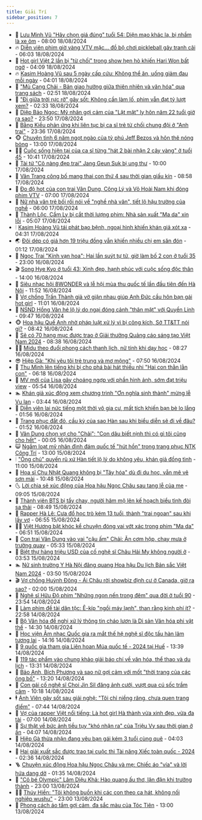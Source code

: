 ```yaml
---
title: Giải Trí
sidebar_position: 7
---
```


<!-- dantri-giai-tri:START -->
- 🤩 [Lưu Minh Vũ &quot;Hãy chọn giá đúng&quot; tuổi 54: Diện mạo khác lạ, bị nhầm là xe ôm](https://dantri.com.vn/giai-tri/luu-minh-vu-hay-chon-gia-dung-tuoi-54-dien-mao-khac-la-bi-nham-la-xe-om-20240818122841864.htm) - 08:00 18/08/2024
- 🔥 [Diễn viên phim giờ vàng VTV mặc... đồ bộ chơi pickleball gây tranh cãi](https://dantri.com.vn/giai-tri/dien-vien-phim-gio-vang-vtv-mac-do-bo-choi-pickleball-gay-tranh-cai-20240818123203905.htm) - 06:03 18/08/2024
- 🚀 [Hot girl Việt 2 lần bị &quot;từ chối&quot; trong show hẹn hò khiến Hari Won bất ngờ](https://dantri.com.vn/giai-tri/hot-girl-viet-2-lan-bi-tu-choi-trong-show-hen-ho-khien-hari-won-bat-ngo-20240818090527000.htm) - 04:09 18/08/2024
- 🔥 [Kasim Hoàng Vũ sau 5 ngày cấp cứu: Không thể ăn, uống giảm đau mỗi ngày](https://dantri.com.vn/giai-tri/kasim-hoang-vu-sau-5-ngay-cap-cuu-khong-the-an-uong-giam-dau-moi-ngay-20240818094839380.htm) - 04:01 18/08/2024
- 🌈 [&quot;Mù Cang Chải - Bản giao hưởng giữa thiên nhiên và văn hóa&quot; qua trang sách](https://dantri.com.vn/giai-tri/mu-cang-chai-ban-giao-huong-giua-thien-nhien-va-van-hoa-qua-trang-sach-20240817223837984.htm) - 02:51 18/08/2024
- 📝 [&quot;Đi giữa trời rực rỡ&quot; gây sốt: Không cần làm lố, phim vẫn đạt tỷ lượt xem?](https://dantri.com.vn/giai-tri/di-giua-troi-ruc-ro-gay-sot-khong-can-lam-lo-phim-van-dat-ty-luot-xem-20240818011059971.htm) - 02:33 18/08/2024
- 💪 [Diệp Bảo Ngọc: Mỹ nhân gợi cảm của &quot;Lật mặt&quot; ly hôn năm 22 tuổi giờ ra sao?](https://dantri.com.vn/giai-tri/diep-bao-ngoc-my-nhan-goi-cam-cua-lat-mat-ly-hon-nam-22-tuoi-gio-ra-sao-20240813132003748.htm) - 23:50 17/08/2024
- 🤡 [Bằng Kiều phản ứng khi liên tục bị ca sĩ trẻ từ chối chung đội ở &quot;Anh trai&quot;](https://dantri.com.vn/giai-tri/bang-kieu-phan-ung-khi-lien-tuc-bi-ca-si-tre-tu-choi-chung-doi-o-anh-trai-20240817223324904.htm) - 23:36 17/08/2024
- 🐵 [Chuyện tình 6 năm ngọt ngào của tỷ phú Jeff Bezos và hôn thê nóng bỏng](https://dantri.com.vn/giai-tri/chuyen-tinh-6-nam-ngot-ngao-cua-ty-phu-jeff-bezos-va-hon-the-nong-bong-20240817102755419.htm) - 13:00 17/08/2024
- 🧑‍🏫 [Cuộc sống hiện tại của ca sĩ từng &quot;hát 2 bài nhận 2 cây vàng&quot; ở tuổi 45](https://dantri.com.vn/giai-tri/cuoc-song-hien-tai-cua-ca-si-tung-hat-2-bai-nhan-2-cay-vang-o-tuoi-45-20240817155820969.htm) - 10:41 17/08/2024
- 💂 [Tài tử &quot;Cô nàng đẹp trai&quot; Jang Geun Suk bị ung thư](https://dantri.com.vn/giai-tri/tai-tu-co-nang-dep-trai-jang-geun-suk-bi-ung-thu-20240817085938179.htm) - 10:00 17/08/2024
- 🤠 [Vân Trang công bố mang thai con thứ 4 sau thời gian giấu kín](https://dantri.com.vn/giai-tri/van-trang-cong-bo-mang-thai-con-thu-4-sau-thoi-gian-giau-kin-20240817121039264.htm) - 08:58 17/08/2024
- 🫶 [Đo độ hot của con trai Vân Dung, Công Lý và Võ Hoài Nam khi đóng phim VTV](https://dantri.com.vn/giai-tri/do-do-hot-cua-con-trai-van-dung-cong-ly-va-vo-hoai-nam-khi-dong-phim-vtv-20240817004040023.htm) - 07:00 17/08/2024
- 🦏 [Nữ nhà văn trẻ bối rối nói về &quot;nghề nhà văn&quot;, tiết lộ hậu trường của nghề](https://dantri.com.vn/giai-tri/nu-nha-van-tre-boi-roi-noi-ve-nghe-nha-van-tiet-lo-hau-truong-cua-nghe-20240816190323926.htm) - 06:00 17/08/2024
- 🧰 [Thành Lộc, Cẩm Ly bị cắt thời lượng phim: Nhà sản xuất &quot;Ma da&quot; xin lỗi](https://dantri.com.vn/giai-tri/thanh-loc-cam-ly-bi-cat-thoi-luong-phim-nha-san-xuat-ma-da-xin-loi-20240817110801893.htm) - 05:07 17/08/2024
- 🕯 [Kasim Hoàng Vũ tái phát bạo bệnh, ngoại hình khiến khán giả xót xa](https://dantri.com.vn/giai-tri/kasim-hoang-vu-tai-phat-bao-benh-ngoai-hinh-khien-khan-gia-xot-xa-20240817100415788.htm) - 04:31 17/08/2024
- 🌏 [Đôi dép có giá hơn 19 triệu đồng vẫn khiến nhiều chị em săn đón](https://dantri.com.vn/giai-tri/doi-dep-co-gia-hon-19-trieu-dong-van-khien-nhieu-chi-em-san-don-20240806084541688.htm) - 01:12 17/08/2024
- 🌈 [Ngọc Trai &quot;Kính vạn hoa&quot;: Hai lần suýt tự tử, giờ làm bố 2 con ở tuổi 35](https://dantri.com.vn/giai-tri/ngoc-trai-kinh-van-hoa-hai-lan-suyt-tu-tu-gio-lam-bo-2-con-o-tuoi-35-20240815185059199.htm) - 23:00 16/08/2024
- 🎬 [Song Hye Kyo ở tuổi 43: Xinh đẹp, hạnh phúc với cuộc sống độc thân](https://dantri.com.vn/giai-tri/song-hye-kyo-o-tuoi-43-xinh-dep-hanh-phuc-voi-cuoc-song-doc-than-20240816110309584.htm) - 14:00 16/08/2024
- 👀 [Siêu nhạc hội 8WONDER và lễ hội mùa thu quốc tế lần đầu tiên đến Hà Nội](https://dantri.com.vn/giai-tri/sieu-nhac-hoi-8wonder-va-le-hoi-mua-thu-quoc-te-lan-dau-tien-den-ha-noi-20240816184214325.htm) - 11:52 16/08/2024
- 🧰 [Vợ chồng Trấn Thành giả vờ giận nhau giúp Anh Đức cầu hôn bạn gái hot girl](https://dantri.com.vn/giai-tri/vo-chong-tran-thanh-gia-vo-gian-nhau-giup-anh-duc-cau-hon-ban-gai-hot-girl-20240816172116974.htm) - 11:01 16/08/2024
- 🧰 [NSND Hồng Vân hé lộ lý do ngại đóng cảnh &quot;thân mật&quot; với Quyền Linh](https://dantri.com.vn/giai-tri/nsnd-hong-van-he-lo-ly-do-ngai-dong-canh-than-mat-voi-quyen-linh-20240731105053127.htm) - 09:47 16/08/2024
- 🐵 [Hoa hậu Quế Anh nhờ pháp luật xử lý vì bị công kích, Sở TT&amp;TT nói gì?](https://dantri.com.vn/giai-tri/hoa-hau-que-anh-nho-phap-luat-xu-ly-vi-bi-cong-kich-so-tttt-noi-gi-20240816143237990.htm) - 08:42 16/08/2024
- 🐘 [Sẽ có 70 hạng mục được trao ở Giải thưởng Quảng cáo sáng tạo Việt Nam 2024](https://dantri.com.vn/giai-tri/se-co-70-hang-muc-duoc-trao-o-giai-thuong-quang-cao-sang-tao-viet-nam-2024-20240816133739914.htm) - 08:38 16/08/2024
- 🧑‍💻 [Midu theo đuổi phong cách thanh lịch, nữ tính khi dạy học](https://dantri.com.vn/giai-tri/midu-theo-duoi-phong-cach-thanh-lich-nu-tinh-khi-day-hoc-20240816120342961.htm) - 08:27 16/08/2024
- 😎 [Hiệp Gà: &quot;Khi yêu tôi trẻ trung và mơ mộng&quot;](https://dantri.com.vn/giai-tri/hiep-ga-khi-yeu-toi-tre-trung-va-mo-mong-20240816115618353.htm) - 07:50 16/08/2024
- 🧰 [Thu Minh lên tiếng khi bị cho phá bài hát thiếu nhi &quot;Hai con thằn lằn con&quot;](https://dantri.com.vn/giai-tri/thu-minh-len-tieng-khi-bi-cho-pha-bai-hat-thieu-nhi-hai-con-than-lan-con-20240816115914243.htm) - 06:18 16/08/2024
- 🧰 [MV mới của Lisa gây choáng ngợp với phần hình ảnh, sớm đạt triệu view](https://dantri.com.vn/giai-tri/mv-moi-cua-lisa-gay-choang-ngop-voi-phan-hinh-anh-som-dat-trieu-view-20240816115205019.htm) - 05:54 16/08/2024
- 🏊 [Khán giả xúc động xem chương trình &quot;Ơn nghĩa sinh thành&quot; mừng lễ Vu lan](https://dantri.com.vn/giai-tri/khan-gia-xuc-dong-xem-chuong-trinh-on-nghia-sinh-thanh-mung-le-vu-lan-20240816095522261.htm) - 03:44 16/08/2024
- 🌋 [Diễn viên lai nức tiếng một thời vô gia cư, mất tích khiến bạn bè lo lắng](https://dantri.com.vn/giai-tri/dien-vien-lai-nuc-tieng-mot-thoi-vo-gia-cu-mat-tich-khien-ban-be-lo-lang-20240815112521762.htm) - 01:56 16/08/2024
- 🔭 [Trang phục đắt đỏ, cầu kỳ của sao Hàn sau khi biểu diễn sẽ đi về đâu?](https://dantri.com.vn/giai-tri/trang-phuc-dat-do-cau-ky-cua-sao-han-sau-khi-bieu-dien-se-di-ve-dau-20240721225904211.htm) - 01:52 16/08/2024
- 📝 [Vân Dung chọn vợ cho &quot;Chải&quot;: &quot;Con dâu biết nịnh thì có gì tôi cũng cho hết&quot;](https://dantri.com.vn/giai-tri/van-dung-chon-vo-cho-chai-con-dau-biet-ninh-thi-co-gi-toi-cung-cho-het-20240815160233966.htm) - 00:05 16/08/2024
- 😺 [Ngắm loạt mỹ nhân đình đám quốc tế &quot;hút hồn&quot; trong trang phục NTK Công Trí](https://dantri.com.vn/giai-tri/ngam-loat-my-nhan-dinh-dam-quoc-te-hut-hon-trong-trang-phuc-ntk-cong-tri-20240815065403851.htm) - 13:00 15/08/2024
- 🕯 [&quot;Ông chú&quot; quyến rũ xứ Hàn tiết lộ lý do không yêu, khán giả đồng tình](https://dantri.com.vn/giai-tri/ong-chu-quyen-ru-xu-han-tiet-lo-ly-do-khong-yeu-khan-gia-dong-tinh-20240815133829011.htm) - 11:00 15/08/2024
- 🦄 [Họa sĩ Chu Nhật Quang không bị &quot;Tây hóa&quot; dù đi du học, vẫn mê vẽ sơn mài](https://dantri.com.vn/giai-tri/hoa-si-chu-nhat-quang-khong-bi-tay-hoa-du-di-du-hoc-van-me-ve-son-mai-20240815145150122.htm) - 10:48 15/08/2024
- 🌜 [Lời chia sẻ xúc động của Hoa hậu Ngọc Châu sau tang lễ của mẹ](https://dantri.com.vn/giai-tri/loi-chia-se-xuc-dong-cua-hoa-hau-ngoc-chau-sau-tang-le-cua-me-20240815152544238.htm) - 09:05 15/08/2024
- 👹 [Thành viên BTS bị tẩy chay, người hâm mộ lên kế hoạch biểu tình đòi sa thải](https://dantri.com.vn/giai-tri/thanh-vien-bts-bi-tay-chay-nguoi-ham-mo-len-ke-hoach-bieu-tinh-doi-sa-thai-20240814122941022.htm) - 08:49 15/08/2024
- 🚀 [Rapper Hà Lê: Cưa đổ học trò kém 13 tuổi, thành &quot;trai ngoan&quot; sau khi lấy vợ](https://dantri.com.vn/giai-tri/rapper-ha-le-cua-do-hoc-tro-kem-13-tuoi-thanh-trai-ngoan-sau-khi-lay-vo-20240808171257359.htm) - 06:55 15/08/2024
- 🧑‍💻 [Việt Hương bật khóc kể chuyện đóng vai vớt xác trong phim &quot;Ma da&quot;](https://dantri.com.vn/giai-tri/viet-huong-bat-khoc-ke-chuyen-dong-vai-vot-xac-trong-phim-ma-da-20240815120009265.htm) - 06:51 15/08/2024
- 🦩 [Con trai Vân Dung vào vai &quot;cậu ấm&quot; Chải: Ăn cơm hộp, chạy mưa ở trường quay](https://dantri.com.vn/giai-tri/con-trai-van-dung-vao-vai-cau-am-chai-an-com-hop-chay-mua-o-truong-quay-20240815005829387.htm) - 05:33 15/08/2024
- 💫 [Biệt thự hàng triệu USD của cố nghệ sĩ Châu Hải My không người ở](https://dantri.com.vn/giai-tri/biet-thu-hang-trieu-usd-cua-co-nghe-si-chau-hai-my-khong-nguoi-o-20240815095601896.htm) - 03:53 15/08/2024
- 🏊 [Nữ sinh trường Y Hà Nội đăng quang Hoa hậu Du lịch Bản sắc Việt Nam 2024](https://dantri.com.vn/giai-tri/nu-sinh-truong-y-ha-noi-dang-quang-hoa-hau-du-lich-ban-sac-viet-nam-2024-20240815101618418.htm) - 03:50 15/08/2024
- 🎬 [Vợ chồng Huỳnh Đông - Ái Châu rời showbiz định cư ở Canada, giờ ra sao?](https://dantri.com.vn/giai-tri/vo-chong-huynh-dong-ai-chau-roi-showbiz-dinh-cu-o-canada-gio-ra-sao-20240622091244625.htm) - 02:00 15/08/2024
- 💃 [Nghệ sĩ Hữu Độ phim &quot;Những ngọn nến trong đêm&quot; qua đời ở tuổi 90](https://dantri.com.vn/giai-tri/nghe-si-huu-do-phim-nhung-ngon-nen-trong-dem-qua-doi-o-tuoi-90-20240815023849309.htm) - 23:54 14/08/2024
- 🌊 [Làm phim đề tài dân tộc: Ê-kíp &quot;ngồi máy lạnh&quot;, than rằng kinh phí ít?](https://dantri.com.vn/giai-tri/lam-phim-de-tai-dan-toc-e-kip-ngoi-may-lanh-than-rang-kinh-phi-it-20240814134326966.htm) - 22:58 14/08/2024
- 🧰 [Bộ Văn hóa đề nghị xử lý thông tin cháo lươn là Di sản Văn hóa phi vật thể](https://dantri.com.vn/giai-tri/bo-van-hoa-de-nghi-xu-ly-thong-tin-chao-luon-la-di-san-van-hoa-phi-vat-the-20240814210549156.htm) - 14:30 14/08/2024
- 🦣 [Học viện Âm nhạc Quốc gia ra mắt thế hệ nghệ sĩ độc tấu hàn lâm tương lai](https://dantri.com.vn/giai-tri/hoc-vien-am-nhac-quoc-gia-ra-mat-the-he-nghe-si-doc-tau-han-lam-tuong-lai-20240814160547952.htm) - 14:16 14/08/2024
- 🥷 [9 quốc gia tham gia Liên hoan Múa quốc tế - 2024 tại Huế](https://dantri.com.vn/giai-tri/9-quoc-gia-tham-gia-lien-hoan-mua-quoc-te-2024-tai-hue-20240814090516043.htm) - 13:39 14/08/2024
- 🦏 [119 tác phẩm vào chung khảo giải báo chí về văn hóa, thể thao và du lịch](https://dantri.com.vn/giai-tri/119-tac-pham-vao-chung-khao-giai-bao-chi-ve-van-hoa-the-thao-va-du-lich-20240814192647748.htm) - 13:31 14/08/2024
- 🫶 [Bảo Anh, Bích Phương và sao nữ gợi cảm với mốt &quot;thời trang của các ông bố&quot;](https://dantri.com.vn/giai-tri/bao-anh-bich-phuong-va-sao-nu-goi-cam-voi-mot-thoi-trang-cua-cac-ong-bo-20240809112306359.htm) - 13:20 14/08/2024
- 💼 [Con gái cố nghệ sĩ Choi Jin Sil đăng ảnh cưới, vượt qua cú sốc trầm cảm](https://dantri.com.vn/giai-tri/con-gai-co-nghe-si-choi-jin-sil-dang-anh-cuoi-vuot-qua-cu-soc-tram-cam-20240814104108766.htm) - 10:18 14/08/2024
- 🕴 [Ánh Viên gây sốt sau giải nghệ: &quot;Tôi chỉ niềng răng, chưa quen trang điểm&quot;](https://dantri.com.vn/giai-tri/anh-vien-gay-sot-sau-giai-nghe-toi-chi-nieng-rang-chua-quen-trang-diem-20240814131613361.htm) - 07:44 14/08/2024
- 🐲 [Vợ của rapper Việt nổi tiếng: Là hot girl Hà thành vừa xinh đẹp, vừa đa tài](https://dantri.com.vn/giai-tri/vo-cua-rapper-viet-noi-tieng-la-hot-girl-ha-thanh-vua-xinh-dep-vua-da-tai-20240808142619781.htm) - 07:00 14/08/2024
- 🐘 [Sự thật về bức ảnh tiều tụy &quot;khó nhận ra&quot; của Triệu Vy sau thời gian ở ẩn](https://dantri.com.vn/giai-tri/su-that-ve-buc-anh-tieu-tuy-kho-nhan-ra-cua-trieu-vy-sau-thoi-gian-o-an-20240814094809089.htm) - 04:07 14/08/2024
- 🤭 [Hiệp Gà thừa nhận đang yêu bạn gái kém 3 tuổi cùng quê](https://dantri.com.vn/giai-tri/hiep-ga-thua-nhan-dang-yeu-ban-gai-kem-3-tuoi-cung-que-20240814102153314.htm) - 04:03 14/08/2024
- 💯 [Hai giải xuất sắc được trao tại cuộc thi Tài năng Xiếc toàn quốc - 2024](https://dantri.com.vn/giai-tri/hai-giai-xuat-sac-duoc-trao-tai-cuoc-thi-tai-nang-xiec-toan-quoc-2024-20240814005739752.htm) - 02:36 14/08/2024
- 🪜 [Chuyện xúc động Hoa hậu Ngọc Châu và mẹ: Chiếc áo &quot;vía&quot; và lời hứa dang dở](https://dantri.com.vn/giai-tri/chuyen-xuc-dong-hoa-hau-ngoc-chau-va-me-chiec-ao-via-va-loi-hua-dang-do-20240814073210375.htm) - 01:35 14/08/2024
- 👹 [&quot;Cô bé Olympic&quot; Lâm Diệu Khả: Hào quang ấu thơ, lận đận khi trưởng thành](https://dantri.com.vn/giai-tri/co-be-olympic-lam-dieu-kha-hao-quang-au-tho-lan-dan-khi-truong-thanh-20240813102734895.htm) - 23:00 13/08/2024
- 🧑‍🏫 [Thúy Hiền: &quot;Tôi không buồn khi các con theo ca hát, không nối nghiệp wushu&quot;](https://dantri.com.vn/giai-tri/thuy-hien-toi-khong-buon-khi-cac-con-theo-ca-hat-khong-noi-nghiep-wushu-20240810224137288.htm) - 23:00 13/08/2024
- 🐘 [Phong cách áo tắm gợi cảm, đa sắc màu của Tóc Tiên](https://dantri.com.vn/giai-tri/phong-cach-ao-tam-goi-cam-da-sac-mau-cua-toc-tien-20240808214507532.htm) - 13:00 13/08/2024<!-- dantri-giai-tri:END -->
